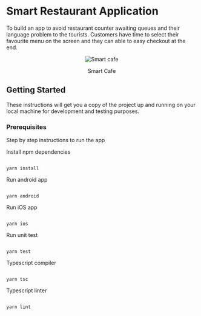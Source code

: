 # Smart Restaurant Application


To build an app to avoid restaurant counter awaiting queues and their language problem to the tourists. Customers have time to select their favourite menu on the screen and they can able to easy checkout at the end.

<p align="center"><img src='https://www.freeiconspng.com/uploads/chain-eating-fast-food-restaurant-icon--26.png' alt='Smart cafe'/></p>
<p align="center">Smart Cafe</p>

## Getting Started

These instructions will get you a copy of the project up and running on your local machine for development and testing purposes.

### Prerequisites

Step by step instructions to run the app

Install npm dependencies

```

yarn install

```

Run android app

```

yarn android

```

Run iOS app

```

yarn ios

```

Run unit test

```

yarn test

```

Typescript compiler

```

yarn tsc

```

Typescript linter

```

yarn lint

```


